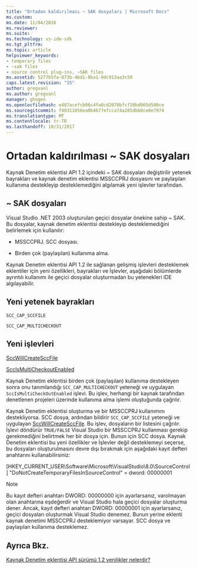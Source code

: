 ```yaml
---
title: "Ortadan kaldırılması ~ SAK dosyaları | Microsoft Docs"
ms.custom: 
ms.date: 11/04/2016
ms.reviewer: 
ms.suite: 
ms.technology: vs-ide-sdk
ms.tgt_pltfrm: 
ms.topic: article
helpviewer_keywords:
- temporary files
- ~sak files
- source control plug-ins, ~SAK files
ms.assetid: 5277b5fa-073b-4bd1-8ba1-9dc913aa3c50
caps.latest.revision: "15"
author: gregvanl
ms.author: gregvanl
manager: ghogen
ms.openlocfilehash: e487acefcb06c4fa0cd2070bfcf20bd065d500ce
ms.sourcegitcommit: f40311056ea0b4677efcca74a285dbb0ce0e7974
ms.translationtype: MT
ms.contentlocale: tr-TR
ms.lasthandoff: 10/31/2017
---
```

# <a name="elimination-of-sak-files"></a>Ortadan kaldırılması ~ SAK dosyaları
Kaynak Denetim eklentisi API 1.2 içindeki ~ SAK dosyaları değiştirilir yetenek bayrakları ve kaynak denetim eklentisi MSSCCPRJ dosyasını ve paylaşılan kullanıma destekleyip desteklemediğini algılamak yeni işlevler tarafından.  
  
## <a name="sak-files"></a>~ SAK dosyaları  
 Visual Studio .NET 2003 oluşturulan geçici dosyalar önekine sahip ~ SAK. Bu dosyalar, kaynak denetim eklentisi destekleyip desteklemediğini belirlemek için kullanılır:  
  
-   MSSCCPRJ. SCC dosyası.  
  
-   Birden çok (paylaşılan) kullanıma alma.  
  
 Kaynak Denetim eklentisi API 1.2 ile sağlanan gelişmiş işlevleri desteklemek eklentiler için yeni özellikleri, bayrakları ve İşlevler, aşağıdaki bölümlerde ayrıntılı kullanımı ile geçici dosyalar oluşturmadan bu yetenekleri IDE algılayabilir.  
  
## <a name="new-capability-flags"></a>Yeni yetenek bayrakları  
 `SCC_CAP_SCCFILE`  
  
 `SCC_CAP_MULTICHECKOUT`  
  
## <a name="new-functions"></a>Yeni işlevleri  
 [SccWillCreateSccFile](../../extensibility/sccwillcreatesccfile-function.md)  
  
 [SccIsMultiCheckoutEnabled](../../extensibility/sccismulticheckoutenabled-function.md)  
  
 Kaynak Denetim eklentisi birden çok (paylaşılan) kullanıma destekleyen sonra onu tanımlandığı `SCC_CAP_MULTICHECKOUT` yeteneği ve uygulayan `SccIsMultiCheckOutEnabled` işlevi. Bu işlev, herhangi bir kaynak tarafından denetlenen projeleri üzerinde kullanıma alma işlemi oluştuğunda çağrılır.  
  
 Kaynak Denetim eklentisi oluşturma ve bir MSSCCPRJ kullanımını destekliyorsa. SCC dosya, ardından bildirir `SCC_CAP_SCCFILE` yeteneği ve uygulayan [SccWillCreateSccFile](../../extensibility/sccwillcreatesccfile-function.md). Bu işlev, dosyaların bir listesini çağrılır. İşlevi döndürür `TRUE/FALSE` Visual Studio bir MSSCCPRJ kullanması gerekip gerekmediğini belirtmek her bir dosya için. Bunun için SCC dosya. Kaynak Denetim eklentisi bu yeni özellikler ve İşlevler değil desteklemeyi seçerse, bu dosyaları oluşturulmasını devre dışı bırakmak için aşağıdaki kayıt defteri anahtarını kullanabilirsiniz:  
  
 [HKEY_CURRENT_USER\Software\Microsoft\VisualStudio\8.0\SourceControl] "DoNotCreateTemporaryFilesInSourceControl" = dword: 00000001  
  
> [!NOTE]
>  Bu kayıt defteri anahtarı DWORD: 00000000 için ayarlarsanız, varolmayan olan anahtarına eşdeğerdir ve Visual Studio hala geçici dosyalar oluşturma dener. Ancak, kayıt defteri anahtarı DWORD: 00000001 için ayarlarsanız, geçici dosyaları oluşturmak Visual Studio denemez. Bunun yerine eklenti kaynak denetimi MSSCCPRJ desteklemiyor varsayar. SCC dosya ve paylaşılan kullanıma desteklemez.  
  
## <a name="see-also"></a>Ayrıca Bkz.  
 [Kaynak Denetim eklentisi API sürümü 1.2 yenilikler nelerdir?](../../extensibility/internals/what-s-new-in-the-source-control-plug-in-api-version-1-2.md)